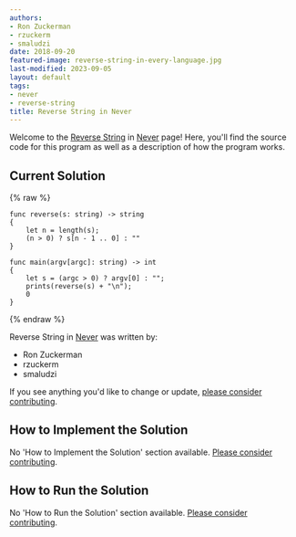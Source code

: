 ```yaml
---
authors:
- Ron Zuckerman
- rzuckerm
- smaludzi
date: 2018-09-20
featured-image: reverse-string-in-every-language.jpg
last-modified: 2023-09-05
layout: default
tags:
- never
- reverse-string
title: Reverse String in Never
---
```


Welcome to the [Reverse String](https://sampleprograms.io/projects/reverse-string) in [Never](https://sampleprograms.io/languages/never) page! Here, you'll find the source code for this program as well as a description of how the program works.

## Current Solution

{% raw %}

```never
func reverse(s: string) -> string
{
    let n = length(s);
    (n > 0) ? s[n - 1 .. 0] : ""
}

func main(argv[argc]: string) -> int
{
    let s = (argc > 0) ? argv[0] : "";
    prints(reverse(s) + "\n");
    0
}

```

{% endraw %}

Reverse String in [Never](https://sampleprograms.io/languages/never) was written by:

- Ron Zuckerman
- rzuckerm
- smaludzi

If you see anything you'd like to change or update, [please consider contributing](https://github.com/TheRenegadeCoder/sample-programs).

## How to Implement the Solution

No 'How to Implement the Solution' section available. [Please consider contributing](https://github.com/TheRenegadeCoder/sample-programs-website).

## How to Run the Solution

No 'How to Run the Solution' section available. [Please consider contributing](https://github.com/TheRenegadeCoder/sample-programs-website).